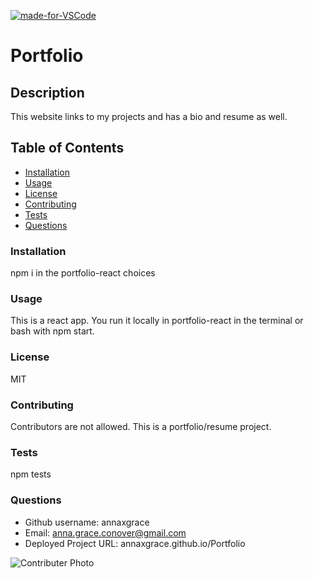 
[![made-for-VSCode](https://img.shields.io/badge/Made%20for-VSCode-1f425f.svg)](https://code.visualstudio.com/)
# Portfolio
## Description
This website links to my projects and has a bio and resume as well.
## Table of Contents
* [Installation](#installation)
* [Usage](#usage)
* [License](#license)
* [Contributing](#contributing)
* [Tests](#tests)
* [Questions](#questions)
### Installation
npm i in the portfolio-react choices
### Usage
This is a react app. You run it locally in portfolio-react in the terminal or bash with npm start.
### License
MIT
### Contributing
Contributors are not allowed. This is a portfolio/resume project.
### Tests
npm tests
### Questions
* Github username: annaxgrace
* Email: anna.grace.conover@gmail.com
* Deployed Project URL: annaxgrace.github.io/Portfolio

<img src="https://avatars2.githubusercontent.com/u/61895571?s=460&u=51c1a5027c2ee815104a12b2aded2bcf51b2c6b7&v=4"
     alt="Contributer Photo"
     style="float: left; margin-right: 10px;" />
    